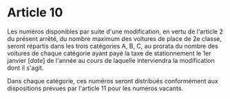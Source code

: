 # Article 10

Les numéros disponibles par suite d'une modification, en vertu de l'article 2 du présent arrêté, du nombre maximum des voitures de place de 2e classe, seront répartis dans les trois catégories A, B, C, au prorata du nombre des voitures de chaque catégorie ayant payé la taxe de stationnement le 1er janvier [*date*] de l'année au cours de laquelle interviendra la modification dont il s'agit.

Dans chaque catégorie, ces numéros seront distribués conformément aux dispositions prévues par l'article 11 pour les numéros vacants.
